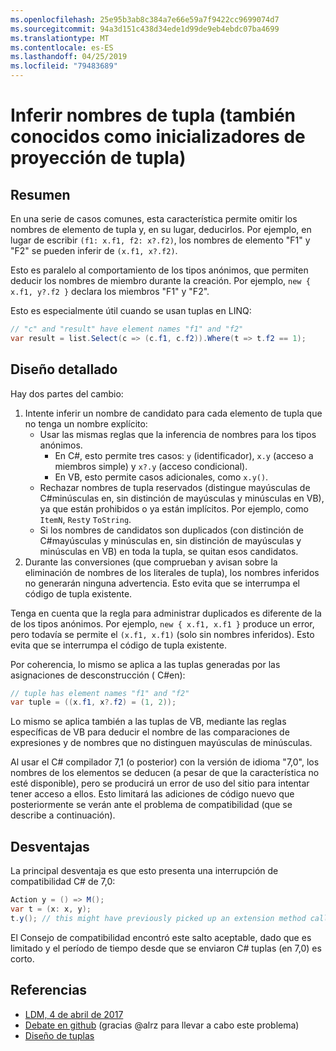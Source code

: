 ```yaml
---
ms.openlocfilehash: 25e95b3ab8c384a7e66e59a7f9422cc9699074d7
ms.sourcegitcommit: 94a3d151c438d34ede1d99de9eb4ebdc07ba4699
ms.translationtype: MT
ms.contentlocale: es-ES
ms.lasthandoff: 04/25/2019
ms.locfileid: "79483689"
---
```

# <a name="infer-tuple-names-aka-tuple-projection-initializers"></a>Inferir nombres de tupla (también conocidos como inicializadores de proyección de tupla)

## <a name="summary"></a>Resumen
[summary]: #summary

En una serie de casos comunes, esta característica permite omitir los nombres de elemento de tupla y, en su lugar, deducirlos. Por ejemplo, en lugar de escribir `(f1: x.f1, f2: x?.f2)`, los nombres de elemento "F1" y "F2" se pueden inferir de `(x.f1, x?.f2)`.

Esto es paralelo al comportamiento de los tipos anónimos, que permiten deducir los nombres de miembro durante la creación. Por ejemplo, `new { x.f1, y?.f2 }` declara los miembros "F1" y "F2".

Esto es especialmente útil cuando se usan tuplas en LINQ:

```csharp
// "c" and "result" have element names "f1" and "f2"
var result = list.Select(c => (c.f1, c.f2)).Where(t => t.f2 == 1); 
```

## <a name="detailed-design"></a>Diseño detallado
[design]: #detailed-design

Hay dos partes del cambio:

1.  Intente inferir un nombre de candidato para cada elemento de tupla que no tenga un nombre explícito:
    -   Usar las mismas reglas que la inferencia de nombres para los tipos anónimos.
        - En C#, esto permite tres casos: `y` (identificador), `x.y` (acceso a miembros simple) y `x?.y` (acceso condicional).
        - En VB, esto permite casos adicionales, como `x.y()`.
    -   Rechazar nombres de tupla reservados (distingue mayúsculas de C#minúsculas en, sin distinción de mayúsculas y minúsculas en VB), ya que están prohibidos o ya están implícitos. Por ejemplo, como `ItemN`, `Rest`y `ToString`.
    -   Si los nombres de candidatos son duplicados (con distinción de C#mayúsculas y minúsculas en, sin distinción de mayúsculas y minúsculas en VB) en toda la tupla, se quitan esos candidatos.
2.  Durante las conversiones (que comprueban y avisan sobre la eliminación de nombres de los literales de tupla), los nombres inferidos no generarán ninguna advertencia. Esto evita que se interrumpa el código de tupla existente.

Tenga en cuenta que la regla para administrar duplicados es diferente de la de los tipos anónimos. Por ejemplo, `new { x.f1, x.f1 }` produce un error, pero todavía se permite el `(x.f1, x.f1)` (solo sin nombres inferidos). Esto evita que se interrumpa el código de tupla existente.

Por coherencia, lo mismo se aplica a las tuplas generadas por las asignaciones de desconstrucción ( C#en):

```csharp
// tuple has element names "f1" and "f2" 
var tuple = ((x.f1, x?.f2) = (1, 2));
```

Lo mismo se aplica también a las tuplas de VB, mediante las reglas específicas de VB para deducir el nombre de las comparaciones de expresiones y de nombres que no distinguen mayúsculas de minúsculas.

Al usar el C# compilador 7,1 (o posterior) con la versión de idioma "7,0", los nombres de los elementos se deducen (a pesar de que la característica no esté disponible), pero se producirá un error de uso del sitio para intentar tener acceso a ellos. Esto limitará las adiciones de código nuevo que posteriormente se verán ante el problema de compatibilidad (que se describe a continuación).

## <a name="drawbacks"></a>Desventajas
[drawbacks]: #drawbacks

La principal desventaja es que esto presenta una interrupción de compatibilidad C# de 7,0:

```csharp
Action y = () => M();
var t = (x: x, y);
t.y(); // this might have previously picked up an extension method called “y”, but would now call the lambda.
```

El Consejo de compatibilidad encontró este salto aceptable, dado que es limitado y el período de tiempo desde que se enviaron C# tuplas (en 7,0) es corto.

## <a name="references"></a>Referencias
- [LDM, 4 de abril de 2017](https://github.com/dotnet/csharplang/blob/master/meetings/2017/LDM-2017-04-05.md#tuple-names)
- [Debate en github](https://github.com/dotnet/csharplang/issues/370) (gracias @alrz para llevar a cabo este problema)
- [Diseño de tuplas](https://github.com/dotnet/roslyn/blob/master/docs/features/tuples.md)
